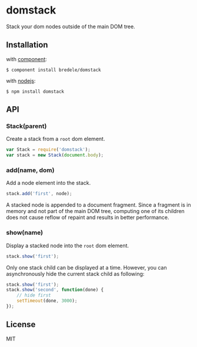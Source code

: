 
# domstack

  Stack your dom nodes outside of the main DOM tree.

## Installation

with [component](http://component.io):

    $ component install bredele/domstack

with [nodejs](http://nodejs.org):

    $ npm install domstack

## API

### Stack(parent)

  Create a stack from a `root` dom element.

```js
var Stack = require('domstack');
var stack = new Stack(document.body);
```

### add(name, dom)

  Add a node element into the stack.

```js
stack.add('first', node);
```

  A stacked node is appended to a document fragment. Since a fragment is in memory and not part of the main DOM tree, computing one of its children does not cause reflow of repaint and results in better performance.

### show(name)

  Display a stacked node into the `root` dom element.

```js
stack.show('first');
```

  Only one stack child can be displayed at a time. However, you can asynchronously hide the current stack child as following:


```js
stack.show('first');
stack.show('second', function(done) {
	// hide first
	setTimeout(done, 3000);
});

```


## License

  MIT
